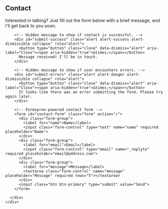 <!-- ---
layout: page
title: Contact
permalink: /contact/
---

Do you have a job or project? Send me your job or project specification and description, i hope to hear from you. If you have a question or query that is not answered elsewhere on this website, you also can feel free to contact me.

Due to the amount of mail i'm receive, may take some time to get back to you. Thank you for your patience!

<meta name="referrer" content="origin">
<form id="contactform" role="form" method="POST">
	<div class="row">
	<input type="hidden" name="_subject" value="CONTACT - CREATORBE LINKS" />
		<div class="form-group col-lg-4">
			<label>Name</label>
			<input id="name" type="text" name="name" class="form-control">
		</div>
		<div class="form-group col-lg-4">
			<label>Email Address</label>
			<input id="email" type="email" name="_replyto" class="form-control">
			<input type="hidden" name="_subject" value="CREATORBE LINKS" />
		</div>
		<input type="text" name="_gotcha" style="display:none" />
		<div class="clearfix"></div>
		<div class="form-group col-lg-12">
			<label>Message</label>
			<textarea id="message" name="message" class="form-control" rows="6"></textarea>
			<input type="text" name="_gotcha" style="display:none" />
		</div>
		<div class="form-group col-lg-12">
			<input type="submit" value="Send">
		</div>
	</div>
</form>
<script>
    var contactform =  document.getElementById('contactform');
    contactform.setAttribute('action', '//formspree.io/' + 'creatorb45' + '@' + 'gmail' + '.' + 'com');
</script>

 -->
 <section id="contact">
  <div class="container">
    <div class="row">
      <div class="col-lg-12 col-lg-offset-3">
        <h2>Contact</h2>
      </div>
    </div>
    
<div class="row">
      <div class="col-lg-6 col-lg-offset-3">
        <p>Interested in talking? Just fill out the form below with a brief message, and I'll get back to you soon.</p>

        <!-- Hidden message to show if contact is successful. -->
        <div id="submit-success" class="alert alert-success alert-dismissible collapse" role="alert">
          <button type="button" class="close" data-dismiss="alert" aria-label="Close"><span aria-hidden="true">&times;</span></button>
          Message received! I'll be in touch.
        </div>

        <!-- Hidden message to show if user encounters errors. -->
        <div id="submit-errors" class="alert alert-danger alert-dismissible collapse" role="alert">
          <button type="button" class="close" data-dismiss="alert" aria-label="Close"><span aria-hidden="true">&times;</span></button>
          It looks like there was an error submitting the form. Please try again later.
        </div>

        <!-- Formspree-powered contact form -->
        <form id="contact-form" class="form" action="/">
          <div class="form-group">
            <label for="name">Name</label>
            <input class="form-control" type="text" name="name" required placeholder="Name">
          </div>
          <div class="form-group">
            <label for="email">Email</label>
            <input class="form-control" type="email" name="_replyto" required placeholder="email@address.com">
          </div>
          <div class="form-group">
            <label for="message">Message</label>
            <textarea class="form-control" name="message" placeholder="Message" required rows="5"></textarea>
          </div>
          <input class="btn btn-primary" type="submit" value="Send">
        </form>

      </div>
    </div>
  </div>
</section>